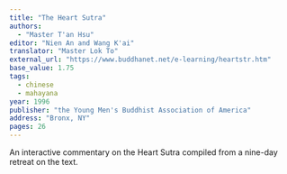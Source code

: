 ```yaml
---
title: "The Heart Sutra"
authors:
  - "Master T'an Hsu"
editor: "Nien An and Wang K'ai"
translator: "Master Lok To"
external_url: "https://www.buddhanet.net/e-learning/heartstr.htm"
base_value: 1.75
tags:
  - chinese
  - mahayana
year: 1996
publisher: "the Young Men's Buddhist Association of America"
address: "Bronx, NY"
pages: 26
---
```


An interactive commentary on the Heart Sutra compiled from a nine-day retreat on the text.
